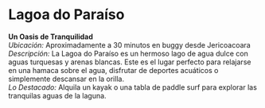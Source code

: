 # Lagoa do Paraíso

**Un Oasis de Tranquilidad**  
_Ubicación:_ Aproximadamente a 30 minutos en buggy desde Jericoacoara  
_Descripción:_ La Lagoa do Paraíso es un hermoso lago de agua dulce con aguas turquesas y arenas blancas. Este es el lugar perfecto para relajarse en una hamaca sobre el agua, disfrutar de deportes acuáticos o simplemente descansar en la orilla.  
_Lo Destacado:_ Alquila un kayak o una tabla de paddle surf para explorar las tranquilas aguas de la laguna.
